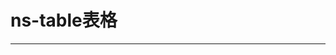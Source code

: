 # ns-table表格
---
<Common-Democode title="基本用法" >
  <Docs-table-index></Docs-table-index>
  <highlight-code slot="codeText" lang="vue">
    <template>
        <div style="width:100%">
            <ns-table
            :formList="formList"
            :btnList="btnList"
            :permit="filterBtn"
            :pagination="false"
            :operationsConfig="{
            onlyShowIcon:false
            }"
            :operations="operations"
            :tableData="tableData"
            :columns="columns"
            ></ns-table>
        </div>
    </template>
    <script>
    export default {
    data() {
        return {
        permissionBtn: { add: '创建', del: '删除' },
        formList: [
            {
            prop: 'name',
            label: '姓名'
            },
            {
            prop: 'name1',
            label: '哈哈'
            },
            {
            prop: 'name5',
            label: '下达'
            }
        ],
        btnList: [
            {
            text: '权限add',
            click: this.btn1Click,
            code: 'add'
            },
            {
            text: '没取到1',
            click: this.btn1Click,
            code: 'rer'
            }
        ],
        columns: [
            {
            prop: 'name',
            label: '姓名'
            },
            {
            prop: 'date',
            label: '日期'
            },
            {
            prop: 'address',
            label: '地址'
            }
        ],
        tableData: [
            {
            date: '2016-05-02',
            name: '王小虎',
            address: '上海市普陀区金沙江路 1518 弄'
            },
            {
            date: '2016-05-04',
            name: '王小虎',
            address: '上海市普陀区金沙江路 1517 弄'
            },
            {
            date: '2016-05-01',
            name: '王小虎',
            address: '上海市普陀区金沙江路 1519 弄'
            },
            {
            date: '2016-05-03',
            name: '王小虎',
            address: '上海市普陀区金沙江路 1516 弄'
            }
        ],
        operations: [
            {
            icon: 'el-icon-delete',
            text: '新增',
            code: 'add'
            },
            {
            icon: 'el-icon-delete',
            text: '删除',
            code: 'del'
            }
        ]
        }
    },
    methods: {
        btn1Click() {
        this.$message({
            message: '点击啦'
        })
        },
        filterBtn(code) {
        return this.permissionBtn[code]
        }
    }
    }
    </script>
    <style lang="scss">
        table {
        margin: 0;
        }
    </style>

  </highlight-code>
</Common-Democode>



